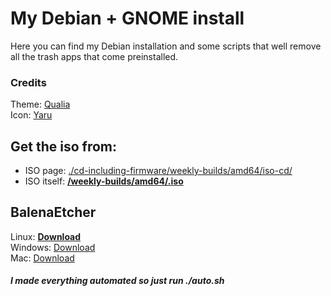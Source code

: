 # My Debian + GNOME install
Here you can find my Debian installation and some scripts that well remove all the trash apps that come preinstalled.
### Credits
Theme: <a href="https://github.com/dgsasha/qualia-gtk-theme" target="_blank" rel="noopener">Qualia</a>
<br> Icon: <a href="https://github.com/ubuntu/yaru" target="_blank" rel="noopener">Yaru</a>
## Get the iso from:
* ISO page: <a href="https://cdimage.debian.org/cdimage/unofficial/non-free/cd-including-firmware/weekly-builds/amd64/iso-cd/" target="_blank" rel="noopener">./cd-including-firmware/weekly-builds/amd64/iso-cd/</a>
* ISO itself: <a href="https://cdimage.debian.org/cdimage/unofficial/non-free/cd-including-firmware/weekly-builds/amd64/iso-cd/firmware-testing-amd64-netinst.iso" target="_blank" rel="noopener">**/weekly-builds/amd64/.iso**</a>
## BalenaEtcher 
Linux: <a href="https://github.com/balena-io/etcher/releases/download/v1.10.2/balenaEtcher-1.10.2-x64.AppImage?d_id=3a098830-5af4-4dff-bede-95937ba30729&s_id=1671802525579" target="_blank" rel="noopener">**Download**</a> 
<br> Windows: <a href="https://github.com/balena-io/etcher/releases/download/v1.10.2/balenaEtcher-Portable-1.10.2.exe?d_id=3a098830-5af4-4dff-bede-95937ba30729&s_id=1671802525579" target="_blank" rel="noopener">Download</a>
<br> Mac: <a href="https://github.com/balena-io/etcher/releases/download/v1.10.2/balenaEtcher-1.10.2.dmg?d_id=3a098830-5af4-4dff-bede-95937ba30729&s_id=1671808440901" target="_blank" rel="noopener">Download</a>

##### I made everything automated so just run ./auto.sh
